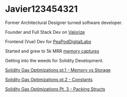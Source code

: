 # Javier123454321

Former Architectural Designer turned software developer.

Founder and Full Stack Dev on [Valorize](https://valorize.app)

Frontend (Vue) Dev for [PeaPodDigitalLabs](https://peapoddigitallabs.com)

Started and grew to 5k MRR [memory captures](https://memorycaptures.com)

Getting into the weeds for Solidity Development.

[Solidity Gas Optimizations pt.1 - Memory vs Storage](https://dev.to/javier123454321/solidity-gas-optimization-pt1-4271) 

[Solidity Gas Optimizations pt.2 - Constants](https://dev.to/javier123454321/solidity-gas-optimizations-pt-2-constants-570d)

[Solidity Gas Optimizations Pt. 3 - Packing Structs](https://dev.to/javier123454321/solidity-gas-optimizations-pt-3-packing-structs-23f4)

